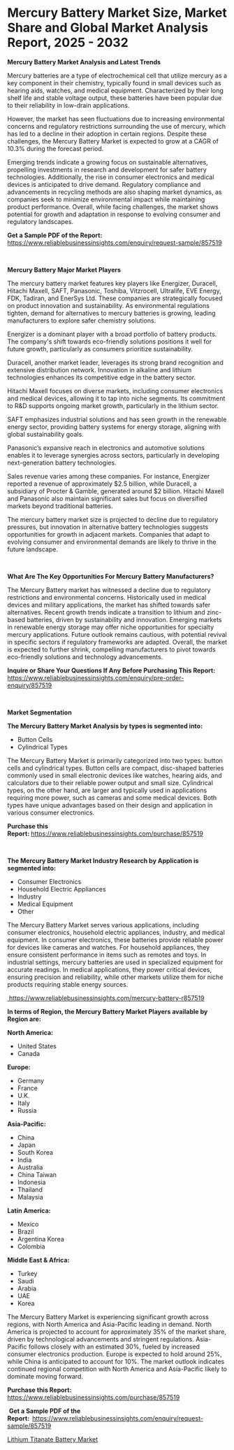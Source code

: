 <p><h1>Mercury Battery Market Size, Market Share and Global Market Analysis Report, 2025 - 2032</h1></p><p><strong>Mercury Battery Market Analysis and Latest Trends</strong></p>
<p><p>Mercury batteries are a type of electrochemical cell that utilize mercury as a key component in their chemistry, typically found in small devices such as hearing aids, watches, and medical equipment. Characterized by their long shelf life and stable voltage output, these batteries have been popular due to their reliability in low-drain applications.</p><p>However, the market has seen fluctuations due to increasing environmental concerns and regulatory restrictions surrounding the use of mercury, which has led to a decline in their adoption in certain regions. Despite these challenges, the Mercury Battery Market is expected to grow at a CAGR of 10.3% during the forecast period. </p><p>Emerging trends indicate a growing focus on sustainable alternatives, propelling investments in research and development for safer battery technologies. Additionally, the rise in consumer electronics and medical devices is anticipated to drive demand. Regulatory compliance and advancements in recycling methods are also shaping market dynamics, as companies seek to minimize environmental impact while maintaining product performance. Overall, while facing challenges, the market shows potential for growth and adaptation in response to evolving consumer and regulatory landscapes.</p></p>
<p><strong>Get a Sample PDF of the Report:&nbsp;</strong> <a href="https://www.reliablebusinessinsights.com/enquiry/request-sample/857519?utm_campaign=1996&utm_medium=2&utm_source=Github&utm_content=ia&utm_term=13022025&utm_id=mercury-battery">https://www.reliablebusinessinsights.com/enquiry/request-sample/857519</a></p>
<p>&nbsp;</p>
<p><strong>Mercury Battery Major Market Players</strong></p>
<p><p>The mercury battery market features key players like Energizer, Duracell, Hitachi Maxell, SAFT, Panasonic, Toshiba, Vitzrocell, Ultralife, EVE Energy, FDK, Tadiran, and EnerSys Ltd. These companies are strategically focused on product innovation and sustainability. As environmental regulations tighten, demand for alternatives to mercury batteries is growing, leading manufacturers to explore safer chemistry solutions.</p><p>Energizer is a dominant player with a broad portfolio of battery products. The company's shift towards eco-friendly solutions positions it well for future growth, particularly as consumers prioritize sustainability.</p><p>Duracell, another market leader, leverages its strong brand recognition and extensive distribution network. Innovation in alkaline and lithium technologies enhances its competitive edge in the battery sector.</p><p>Hitachi Maxell focuses on diverse markets, including consumer electronics and medical devices, allowing it to tap into niche segments. Its commitment to R&D supports ongoing market growth, particularly in the lithium sector.</p><p>SAFT emphasizes industrial solutions and has seen growth in the renewable energy sector, providing battery systems for energy storage, aligning with global sustainability goals.</p><p>Panasonic’s expansive reach in electronics and automotive solutions enables it to leverage synergies across sectors, particularly in developing next-generation battery technologies.</p><p>Sales revenue varies among these companies. For instance, Energizer reported a revenue of approximately $2.5 billion, while Duracell, a subsidiary of Procter & Gamble, generated around $2 billion. Hitachi Maxell and Panasonic also maintain significant sales but focus on diversified markets beyond traditional batteries.</p><p>The mercury battery market size is projected to decline due to regulatory pressures, but innovation in alternative battery technologies suggests opportunities for growth in adjacent markets. Companies that adapt to evolving consumer and environmental demands are likely to thrive in the future landscape.</p></p>
<p>&nbsp;</p>
<p><strong>What Are The Key Opportunities For Mercury Battery Manufacturers?</strong></p>
<p><p>The Mercury Battery market has witnessed a decline due to regulatory restrictions and environmental concerns. Historically used in medical devices and military applications, the market has shifted towards safer alternatives. Recent growth trends indicate a transition to lithium and zinc-based batteries, driven by sustainability and innovation. Emerging markets in renewable energy storage may offer niche opportunities for specialty mercury applications. Future outlook remains cautious, with potential revival in specific sectors if regulatory frameworks are adapted. Overall, the market is expected to further shrink, compelling manufacturers to pivot towards eco-friendly solutions and technology advancements.</p></p>
<p><strong>Inquire or Share Your Questions If Any Before Purchasing This Report:</strong> <a href="https://www.reliablebusinessinsights.com/enquiry/pre-order-enquiry/857519?utm_campaign=1996&utm_medium=2&utm_source=Github&utm_content=ia&utm_term=13022025&utm_id=mercury-battery">https://www.reliablebusinessinsights.com/enquiry/pre-order-enquiry/857519</a></p>
<p>&nbsp;</p>
<p><strong>Market Segmentation</strong></p>
<p><strong>The Mercury Battery Market Analysis by types is segmented into:</strong></p>
<p><ul><li>Button Cells</li><li>Cylindrical Types</li></ul></p>
<p><p>The Mercury Battery Market is primarily categorized into two types: button cells and cylindrical types. Button cells are compact, disc-shaped batteries commonly used in small electronic devices like watches, hearing aids, and calculators due to their reliable power output and small size. Cylindrical types, on the other hand, are larger and typically used in applications requiring more power, such as cameras and some medical devices. Both types have unique advantages based on their design and application in various consumer electronics.</p></p>
<p><strong>Purchase this Report:&nbsp;</strong><a href="https://www.reliablebusinessinsights.com/purchase/857519?utm_campaign=1996&utm_medium=2&utm_source=Github&utm_content=ia&utm_term=13022025&utm_id=mercury-battery">https://www.reliablebusinessinsights.com/purchase/857519</a></p>
<p>&nbsp;</p>
<p><strong>The Mercury Battery Market Industry Research by Application is segmented into:</strong></p>
<p><ul><li>Consumer Electronics</li><li>Household Electric Appliances</li><li>Industry</li><li>Medical Equipment</li><li>Other</li></ul></p>
<p><p>The Mercury Battery Market serves various applications, including consumer electronics, household electric appliances, industry, and medical equipment. In consumer electronics, these batteries provide reliable power for devices like cameras and watches. For household appliances, they ensure consistent performance in items such as remotes and toys. In industrial settings, mercury batteries are used in specialized equipment for accurate readings. In medical applications, they power critical devices, ensuring precision and reliability, while other markets utilize them for niche products requiring stable energy sources.</p></p>
<p><a href="https://www.reliablebusinessinsights.com/mercury-battery-r857519?utm_campaign=1996&utm_medium=2&utm_source=Github&utm_content=ia&utm_term=13022025&utm_id=mercury-battery">&nbsp;https://www.reliablebusinessinsights.com/mercury-battery-r857519</a></p>
<p><strong>In terms of Region, the Mercury Battery Market Players available by Region are:</strong></p>
<p>
    <p> <strong> North America: </strong>
        <ul>
            <li>United States</li>
            <li>Canada</li>
        </ul>
        </p> 
    <p> <strong> Europe: </strong>
        <ul>
            <li>Germany</li>
            <li>France</li>
            <li>U.K.</li>
            <li>Italy</li>
            <li>Russia</li>
        </ul>
        </p> 
    <p> <strong> Asia-Pacific: </strong>
        <ul>
            <li>China</li>
            <li>Japan</li>
            <li>South Korea</li>
            <li>India</li>
            <li>Australia</li>
            <li>China Taiwan</li>
            <li>Indonesia</li>
            <li>Thailand</li>
            <li>Malaysia</li>
        </ul>
        </p> 
    <p> <strong> Latin America: </strong>
        <ul>
            <li>Mexico</li>
            <li>Brazil</li>
            <li>Argentina Korea</li>
            <li>Colombia</li>
        </ul>
        </p> 
    <p> <strong> Middle East & Africa: </strong>
        <ul>
            <li>Turkey</li>
            <li>Saudi</li>
            <li>Arabia</li>
            <li>UAE</li>
            <li>Korea</li>
        </ul>
    </p>
    </p>
<p><p>The Mercury Battery Market is experiencing significant growth across regions, with North America and Asia-Pacific leading in demand. North America is projected to account for approximately 35% of the market share, driven by technological advancements and stringent regulations. Asia-Pacific follows closely with an estimated 30%, fueled by increased consumer electronics production. Europe is expected to hold around 25%, while China is anticipated to account for 10%. The market outlook indicates continued regional competition with North America and Asia-Pacific likely to dominate moving forward.</p></p>
<p><strong>Purchase this Report: </strong><a href="https://www.reliablebusinessinsights.com/purchase/857519?utm_campaign=1996&utm_medium=2&utm_source=Github&utm_content=ia&utm_term=13022025&utm_id=mercury-battery">https://www.reliablebusinessinsights.com/purchase/857519</a></p>
<p>&nbsp;<strong>Get a Sample PDF of the Report:&nbsp;&nbsp;</strong><a href="https://www.reliablebusinessinsights.com/enquiry/request-sample/857519?utm_campaign=1996&utm_medium=2&utm_source=Github&utm_content=ia&utm_term=13022025&utm_id=mercury-battery">https://www.reliablebusinessinsights.com/enquiry/request-sample/857519</a></p>
<p><strong></strong></p>
<p><p><a href="https://github.com/lindaopodray/Market-Research-Report-List-1/blob/main/lithium-titanate-battery-market.md?utm_campaign=1996&utm_medium=2&utm_source=Github&utm_content=ia&utm_term=13022025&utm_id=mercury-battery">Lithium Titanate Battery Market</a></p></p>
